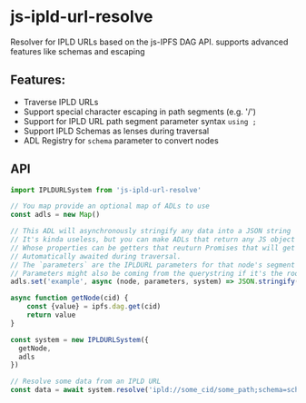 # js-ipld-url-resolve
Resolver for IPLD URLs based on the js-IPFS DAG API. supports advanced features like schemas and escaping

## Features:

- Traverse IPLD URLs
- Support special character escaping in path segments (e.g. '/')
- Support for IPLD URL path segment parameter syntax `using ;`
- Support IPLD Schemas as lenses during traversal
- ADL Registry for `schema` parameter to convert nodes

## API

```javascript
import IPLDURLSystem from 'js-ipld-url-resolve'

// You map provide an optional map of ADLs to use
const adls = new Map()

// This ADL will asynchronously stringify any data into a JSON string
// It's kinda useless, but you can make ADLs that return any JS object
// Whose properties can be getters that reuturn Promises that will get
// Automatically awaited during traversal.
// The `parameters` are the IPLDURL parameters for that node's segment
// Parameters might also be coming from the querystring if it's the root
adls.set('example', async (node, parameters, system) => JSON.stringify(node))

async function getNode(cid) {
    const {value} = ipfs.dag.get(cid)
    return value
}

const system = new IPLDURLSystem({
  getNode,
  adls
})

// Resolve some data from an IPLD URL
const data = await system.resolve('ipld://some_cid/some_path;schema=schema_cid;type=SchemaTypeName/plainpath/?adl=example')
```

